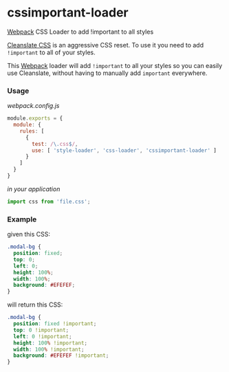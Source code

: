# cssimportant-loader
[Webpack](https://webpack.github.io/docs/) CSS Loader to add !important to all styles

[Cleanslate CSS](http://cleanslatecss.com/usage/) is an aggressive CSS reset. To use it you need to add `!important` to all of your styles.

This [Webpack](https://webpack.github.io/docs/) loader will add `!important` to all your styles so you can easily use Cleanslate, without having to manually add `important` everywhere.

### Usage

*webpack.config.js*

```js
module.exports = {
  module: {
    rules: [
      {
        test: /\.css$/,
        use: [ 'style-loader', 'css-loader', 'cssimportant-loader' ]
      }
    ]
  }
}
```

*in your application*

```js
import css from 'file.css';
```
### Example

given this CSS:

```css
.modal-bg {
  position: fixed;
  top: 0;
  left: 0;
  height: 100%;
  width: 100%;
  background: #EFEFEF;
}
```

will return this CSS:

```css
.modal-bg {
  position: fixed !important;
  top: 0 !important;
  left: 0 !important;
  height: 100% !important;
  width: 100% !important;
  background: #EFEFEF !important;
}
```
